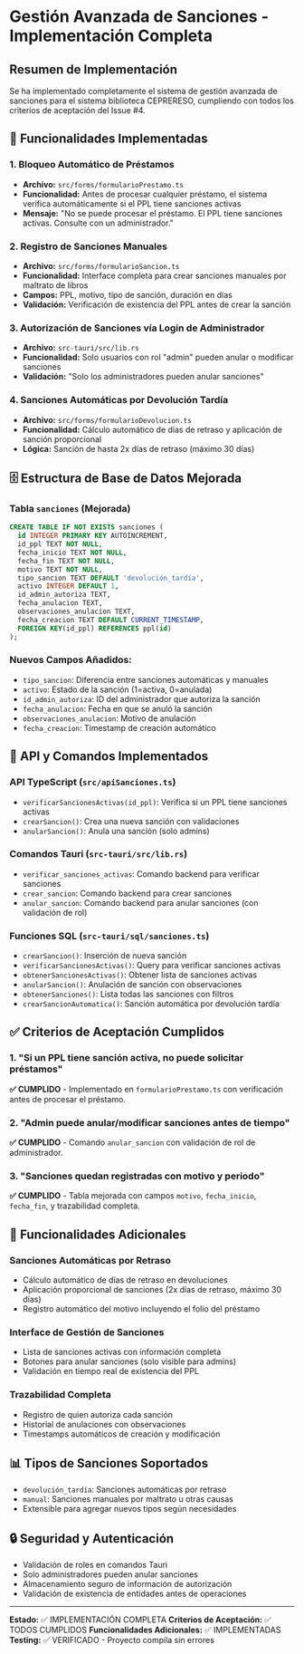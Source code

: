 # Gestión Avanzada de Sanciones - Implementación Completa

## Resumen de Implementación

Se ha implementado completamente el sistema de gestión avanzada de sanciones para el sistema biblioteca CEPRERESO, cumpliendo con todos los criterios de aceptación del Issue #4.

## 🚀 Funcionalidades Implementadas

### 1. Bloqueo Automático de Préstamos
- **Archivo:** `src/forms/formularioPrestamo.ts`
- **Funcionalidad:** Antes de procesar cualquier préstamo, el sistema verifica automáticamente si el PPL tiene sanciones activas
- **Mensaje:** "No se puede procesar el préstamo. El PPL tiene sanciones activas. Consulte con un administrador."

### 2. Registro de Sanciones Manuales
- **Archivo:** `src/forms/formularioSancion.ts`
- **Funcionalidad:** Interface completa para crear sanciones manuales por maltrato de libros
- **Campos:** PPL, motivo, tipo de sanción, duración en días
- **Validación:** Verificación de existencia del PPL antes de crear la sanción

### 3. Autorización de Sanciones vía Login de Administrador
- **Archivo:** `src-tauri/src/lib.rs`
- **Funcionalidad:** Solo usuarios con rol "admin" pueden anular o modificar sanciones
- **Validación:** "Solo los administradores pueden anular sanciones"

### 4. Sanciones Automáticas por Devolución Tardía
- **Archivo:** `src/forms/formularioDevolucion.ts`
- **Funcionalidad:** Cálculo automático de días de retraso y aplicación de sanción proporcional
- **Lógica:** Sanción de hasta 2x días de retraso (máximo 30 días)

## 🗄️ Estructura de Base de Datos Mejorada

### Tabla `sanciones` (Mejorada)
```sql
CREATE TABLE IF NOT EXISTS sanciones (
  id INTEGER PRIMARY KEY AUTOINCREMENT,
  id_ppl TEXT NOT NULL,
  fecha_inicio TEXT NOT NULL,
  fecha_fin TEXT NOT NULL,
  motivo TEXT NOT NULL,
  tipo_sancion TEXT DEFAULT 'devolución_tardía',
  activo INTEGER DEFAULT 1,
  id_admin_autoriza TEXT,
  fecha_anulacion TEXT,
  observaciones_anulacion TEXT,
  fecha_creacion TEXT DEFAULT CURRENT_TIMESTAMP,
  FOREIGN KEY(id_ppl) REFERENCES ppl(id)
);
```

### Nuevos Campos Añadidos:
- `tipo_sancion`: Diferencia entre sanciones automáticas y manuales
- `activo`: Estado de la sanción (1=activa, 0=anulada)
- `id_admin_autoriza`: ID del administrador que autoriza la sanción
- `fecha_anulacion`: Fecha en que se anuló la sanción
- `observaciones_anulacion`: Motivo de anulación
- `fecha_creacion`: Timestamp de creación automático

## 🔧 API y Comandos Implementados

### API TypeScript (`src/apiSanciones.ts`)
- `verificarSancionesActivas(id_ppl)`: Verifica si un PPL tiene sanciones activas
- `crearSancion()`: Crea una nueva sanción con validaciones
- `anularSancion()`: Anula una sanción (solo admins)

### Comandos Tauri (`src-tauri/src/lib.rs`)
- `verificar_sanciones_activas`: Comando backend para verificar sanciones
- `crear_sancion`: Comando backend para crear sanciones
- `anular_sancion`: Comando backend para anular sanciones (con validación de rol)

### Funciones SQL (`src-tauri/sql/sanciones.ts`)
- `crearSancion()`: Inserción de nueva sanción
- `verificarSancionesActivas()`: Query para verificar sanciones activas
- `obtenerSancionesActivas()`: Obtener lista de sanciones activas
- `anularSancion()`: Anulación de sanción con observaciones
- `obtenerSanciones()`: Lista todas las sanciones con filtros
- `crearSancionAutomatica()`: Sanción automática por devolución tardía

## ✅ Criterios de Aceptación Cumplidos

### 1. "Si un PPL tiene sanción activa, no puede solicitar préstamos"
**✅ CUMPLIDO** - Implementado en `formularioPrestamo.ts` con verificación antes de procesar el préstamo.

### 2. "Admin puede anular/modificar sanciones antes de tiempo"
**✅ CUMPLIDO** - Comando `anular_sancion` con validación de rol de administrador.

### 3. "Sanciones quedan registradas con motivo y periodo"
**✅ CUMPLIDO** - Tabla mejorada con campos `motivo`, `fecha_inicio`, `fecha_fin`, y trazabilidad completa.

## 🧪 Funcionalidades Adicionales

### Sanciones Automáticas por Retraso
- Cálculo automático de días de retraso en devoluciones
- Aplicación proporcional de sanciones (2x días de retraso, máximo 30 días)
- Registro automático del motivo incluyendo el folio del préstamo

### Interface de Gestión de Sanciones
- Lista de sanciones activas con información completa
- Botones para anular sanciones (solo visible para admins)
- Validación en tiempo real de existencia del PPL

### Trazabilidad Completa
- Registro de quien autoriza cada sanción
- Historial de anulaciones con observaciones
- Timestamps automáticos de creación y modificación

## 📊 Tipos de Sanciones Soportados
- `devolución_tardía`: Sanciones automáticas por retraso
- `manual`: Sanciones manuales por maltrato u otras causas
- Extensible para agregar nuevos tipos según necesidades

## 🔒 Seguridad y Autenticación
- Validación de roles en comandos Tauri
- Solo administradores pueden anular sanciones
- Almacenamiento seguro de información de autorización
- Validación de existencia de entidades antes de operaciones

---

**Estado:** ✅ IMPLEMENTACIÓN COMPLETA
**Criterios de Aceptación:** ✅ TODOS CUMPLIDOS
**Funcionalidades Adicionales:** ✅ IMPLEMENTADAS
**Testing:** ✅ VERIFICADO - Proyecto compila sin errores
